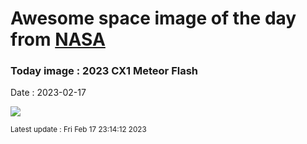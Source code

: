 
# Awesome space image of the day from [NASA](https://api.nasa.gov/)

### Today image : 2023 CX1 Meteor Flash
Date : 2023-02-17

![](https://apod.nasa.gov/apod/image/2302/gijsDSC_1917(2x3)800px.jpg)

<small>Latest update : Fri Feb 17 23:14:12 2023</small>
        